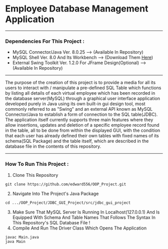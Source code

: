 # Employee Database Management Application
<hr>

### Dependencies For This Project :
- MySQL Connector/Java Ver. 8.0.25                              --> (Available In Repository)
- MySQL Shell Ver. 8.0 And Its Workbench                        --> (Download Them [Here](https://dev.mysql.com/downloads/installer/))
- External Swing Toolkit Ver. 1.2.0 For JFrame Design(Optional) --> (Available In Repository)
<hr>

The purpose of the creation of this project is to provide a media for all its users to interact with / manipulate a pre-defined SQL Table which functions by listing all details of each virtual employee which has been recorded in the database server(MySQL) through a graphical user interface application developed purely in Java using its own built-in gui design tool, most commonly referred to as "Swing" and an external API known as MySQL Connector/Java to establish a form of connection to the SQL table(JDBC).
<br>
The application itself currently supports three main features where they allow insertions, updates and deletion of a specific employee record found in the table, all to be done from within the displayed GUI, with the condition that each user has already defined their own tables with fixed names of its schema(SQL Package) and the table itself, which are described in the database file in the contents of this repository.
<hr>

### How To Run This Project :
1. Clone This Repository
```
git clone https://github.com/edward556/OOP_Project.git
```
2. Navigate Into The Project's Java Package
```
cd .../OOP_Project/JDBC_GUI_Project/src/jdbc_gui_project
```
3. Make Sure That MySQL Server Is Running In Localhost(127.0.0.1) And Is Equipped With Schema And Table Names That Follows The Syntax In This Repository's SQL Database File !
4. Compile And Run The Driver Class Which Opens The Application 
```
javac Main.java
java Main
```
